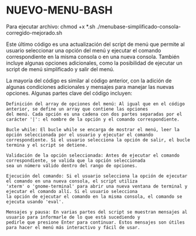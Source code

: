 # NUEVO-MENU-BASH
Para ejecutar archivo:
chmod +x *.sh
./menubase-simplificado-consola-corregido-mejorado.sh

Este último código es una actualización del script de menú que permite al usuario seleccionar una opción del menú y
ejecutar el comando correspondiente en la misma consola o en una nueva consola. También incluye algunas opciones adicionales, 
como la posibilidad de ejecutar un script de menú simplificado y salir del menú.

La mayoría del código es similar al código anterior, con la adición de algunas condiciones adicionales y mensajes para manejar
las nuevas opciones. Algunas partes clave del código incluyen:

    Definición del array de opciones del menú: Al igual que en el código anterior, se define un array que contiene las opciones
    del menú. Cada opción es una cadena con dos partes separadas por el carácter '|': el nombre de la opción y el comando correspondiente.

    Bucle while: El bucle while se encarga de mostrar el menú, leer la opción seleccionada por el usuario y ejecutar el comando 
    correspondiente. Si el usuario selecciona la opción de salir, el bucle termina y el script se detiene.

    Validación de la opción seleccionada: Antes de ejecutar el comando correspondiente, se valida que la opción seleccionada 
    sea un número válido dentro del rango de opciones.

    Ejecución del comando: Si el usuario selecciona la opción de ejecutar el comando en una nueva consola, el script utiliza 
    'xterm' o 'gnome-terminal' para abrir una nueva ventana de terminal y ejecutar el comando allí. Si el usuario selecciona 
    la opción de ejecutar el comando en la misma consola, el comando se ejecuta usando 'eval'.

    Mensajes y pausa: En varias partes del script se muestran mensajes al usuario para informarle de lo que está sucediendo y 
    pedirle que presione Enter para continuar. Estos mensajes son útiles para hacer el menú más interactivo y fácil de usar.
